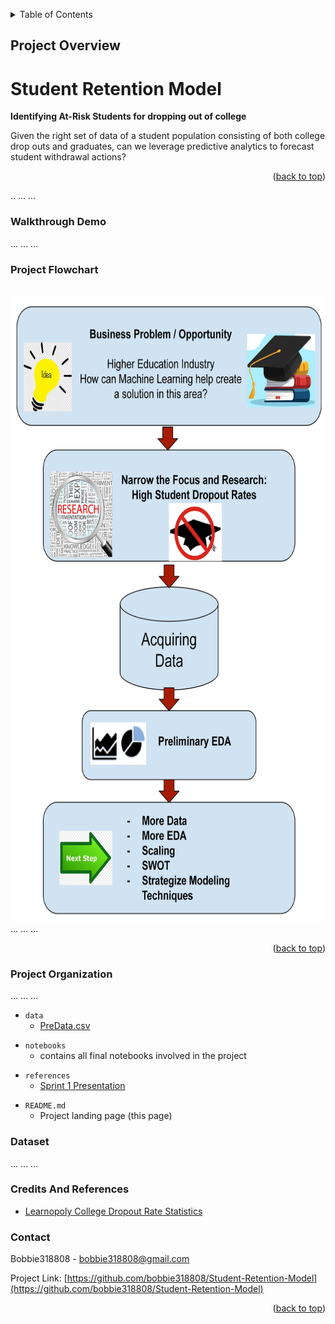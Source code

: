 <a name="readme-top"></a>


<details>
  <summary>Table of Contents</summary>
  <ol>
    <li>
      <a href="#project-overview">Project Overview</a>
    </li>
    <li><a href="#project-flowchart">Project Flowchart</a></li>
    <li><a href="#dataset">Dataset</a></li>
    <li><a href="#credits-and-references">Credits And References</a></li>
  </ol>
</details>



<!-- Project Overview -->
## Project Overview

Student Retention Model
=========================

**Identifying At-Risk Students for dropping out of college**

Given the right set of data of a student population consisting of both college drop outs and graduates, can we leverage predictive analytics to forecast student withdrawal actions?

<p align="right">(<a href="#readme-top">back to top</a>)</p>
.. 
...
...

### Walkthrough Demo

...
...
...

### Project Flowchart
<br />
<div align="center">
  <a href="https://github.com/othneildrew/Best-README-Template">
    <img src="images/ProjectWorkFlow.jpg" width="600" height="1000">
    </a>
</div>
...
...
...

<p align="right">(<a href="#readme-top">back to top</a>)</p>


### Project Organization

...
...
...

* `data` 
    - [PreData.csv](https://drive.google.com/file/d/1g-bVWHObcPFhSpUs4lNxAriqcH9iOHoS/view?usp=drive_link)
<!-- 
* `model`
    - joblib dump of final model / model object -->

* `notebooks`
    - contains all final notebooks involved in the project
<!-- 
* `reports`
    - contains final report which summarises the project -->

* `references`
    - [Sprint 1 Presentation](CapstoneSprint1StudentRetentionModel.pptx)
<!-- 
* `src`
    - Contains the project source code (refactored from the notebooks)

* `.gitignore`
    - Part of Git, includes files and folders to be ignored by Git version control

* `capstine_env.yml`
    - Conda environment specification

* `Makefile`
    - Automation script for the project
-->
* `README.md`
    - Project landing page (this page)
<!-- 
* `LICENSE`
    - Project license -->

### Dataset
... ... ...

### Credits And References

* [Learnopoly College Dropout Rate Statistics](https://learnopoly.com/college-dropout-rate/)



<!-- CONTACT -->
### Contact
Bobbie318808 - bobbie318808@gmail.com

Project Link: [https://github.com/bobbie318808/Student-Retention-Model](https://github.com/bobbie318808/Student-Retention-Model)


<p align="right">(<a href="#readme-top">back to top</a>)</p>

